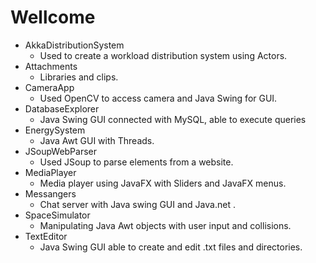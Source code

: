 # Wellcome

- AkkaDistributionSystem 
 	* Used to create a workload distribution system using Actors.
 - Attachments
	* Libraries and clips.
 - CameraApp
	* Used OpenCV to access camera and Java Swing for GUI.
 - DatabaseExplorer
	* Java Swing GUI connected with MySQL, able to execute queries
 - EnergySystem
	* Java Awt GUI with Threads.
 - JSoupWebParser
	* Used JSoup to parse elements from a website.
 - MediaPlayer
	* Media player using JavaFX with Sliders and JavaFX menus.
 - Messangers
	* Chat server with Java swing GUI and Java.net .
 - SpaceSimulator
	* Manipulating Java Awt objects with user input and collisions.
 - TextEditor
	* Java Swing GUI able to create and edit .txt files and directories.
